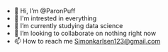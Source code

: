 - 👋 Hi, I’m @ParonPuff
- 👀 I'm intrested in everything
- 🌱 I’m currently studying data science
- 💞️ I’m looking to collaborate on nothing right now 
- 📫 How to reach me Simonkarlsen123@gmail.com

<!---
ParonPuff/ParonPuff is a ✨ special ✨ repository because its `README.md` (this file) appears on your GitHub profile.
You can click the Preview link to take a look at your changes.
--->
